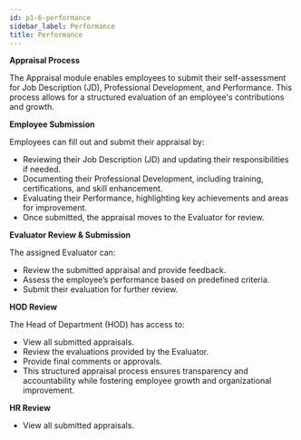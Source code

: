 ```yaml
---
id: p1-6-performance
sidebar_label: Performance 
title: Performance 
---
```


**Appraisal Process**

The Appraisal module enables employees to submit their self-assessment for Job Description (JD), Professional Development, and Performance. This process allows for a structured evaluation of an employee's contributions and growth.

**Employee Submission**

Employees can fill out and submit their appraisal by:

- Reviewing their Job Description (JD) and updating their responsibilities if needed.
- Documenting their Professional Development, including training, certifications, and skill enhancement.
- Evaluating their Performance, highlighting key achievements and areas for improvement.
- Once submitted, the appraisal moves to the Evaluator for review.

**Evaluator Review & Submission**

The assigned Evaluator can:

- Review the submitted appraisal and provide feedback.
- Assess the employee’s performance based on predefined criteria.
- Submit their evaluation for further review.

**HOD Review**

The Head of Department (HOD) has access to:

- View all submitted appraisals.
- Review the evaluations provided by the Evaluator.
- Provide final comments or approvals.
- This structured appraisal process ensures transparency and accountability while fostering employee growth and organizational improvement.

**HR Review**

- View all submitted appraisals.

